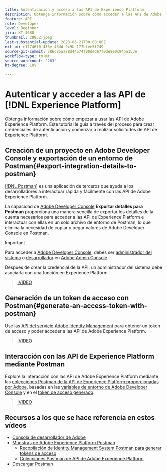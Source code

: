 ```yaml
---
title: Autenticación y acceso a las API de Experience Platform
description: Obtenga información sobre cómo acceder a las API de Adobe Experience Platform.
feature: API
role: Developer
level: Beginner
jira: KT-3688
thumbnail: 28832.jpeg
last-substantial-update: 2023-06-21T00:00:00Z
exl-id: c1774670-436e-46dd-9c9b-177bfee5f749
source-git-commit: 286c85aa88d44574f00ded67f0de8e0c945a153e
workflow-type: tm+mt
source-wordcount: '263'
ht-degree: 10%

---
```


# Autenticar y acceder a las API de [!DNL Experience Platform]

Obtenga información sobre cómo empezar a usar las API de Adobe Experience Platform. Este tutorial le guía a través del proceso para crear credenciales de autenticación y comenzar a realizar solicitudes de API de Experience Platform.

## Creación de un proyecto en Adobe Developer Console y exportación de un entorno de Postman{#export-integration-details-to-postman}

[[!DNL Postman]](https://www.postman.com/) es una aplicación de terceros que ayuda a los desarrolladores a interactuar rápida y fácilmente con las API de Adobe Experience Platform.

La capacidad de [Adobe Developer Console](https://developer.adobe.com/console/home) **Exportar detalles para Postman** proporciona una manera sencilla de exportar los detalles de la cuenta necesarios para acceder a las API de Experience Platform e interactuar con ellas en un solo archivo de entorno de Postman, lo que elimina la necesidad de copiar y pegar valores de Adobe Developer Console en Postman.

>[!IMPORTANT]
>
>Para acceder a [Adobe Developer Console](https://developer.adobe.com/console/home), debes ser [administrador del sistema](https://helpx.adobe.com/enterprise/using/admin-roles.html) o [desarrollador](https://helpx.adobe.com/enterprise/using/manage-developers.html#:~:text=Add%20developers%20to%20a%20single%20product%20profile&amp;text=In%20the%20Admin%20Console%2C%20navigate,in%20the%20upper%2Dright%20corner.) en [Adobe Admin Console](https://adminconsole.adobe.com).
>
> Después de crear la credencial de la API, un administrador del sistema debe asociarla con una función en Experience Platform.

>[!VIDEO](https://video.tv.adobe.com/v/28832/?learn=on&enablevpops)

## Generación de un token de acceso con Postman{#generate-an-access-token-with-postman}

Use las [API del servicio Adobe Identity Management](https://github.com/adobe/experience-platform-postman-samples/tree/master/apis/ims) para obtener un token de acceso y poder acceder a las API de Adobe Experience Platform.

>[!VIDEO](https://video.tv.adobe.com/v/29698/?learn=on&enablevpops)


## Interacción con las API de Experience Platform mediante Postman

Explore la interacción con las API de Adobe Experience Platform mediante las [colecciones Postman de la API de Experience Platform proporcionadas por Adobe](https://github.com/adobe/experience-platform-postman-samples/tree/master/apis/experience-platform), basadas en las [variables de entorno de Adobe Developer Console](#export-integration-details-to-postman) y en el [token de acceso generado](#generate-an-access-token-with-postman).

>[!VIDEO](https://video.tv.adobe.com/v/29704/?learn=on&enablevpops)


## Recursos a los que se hace referencia en estos vídeos

* [Consola de desarrollador de Adobe](https://developer.adobe.com/console/home)
* [Muestras de Adobe Experience Platform Postman](https://github.com/adobe/experience-platform-postman-samples)
   * [Recopilación de Identity Management System Postman para generar tokens de acceso](https://github.com/adobe/experience-platform-postman-samples/tree/master/apis/ims)
   * [Colecciones Postman de API de Adobe Experience Platform](https://github.com/adobe/experience-platform-postman-samples/tree/master/apis/experience-platform)
* [Descargar Postman](https://www.postman.com/)
